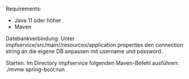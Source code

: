 Requirements:
- Java 11 oder höher
- Maven

Datebankverbindung:
Unter impfservice/src/main//resources/application.properties
den connection string an die eigene DB anpassen mit username und password.

Starten:
Im Directory impfservice folgenden Maven-Befehl ausführen:
./mvnw spring-boot:run